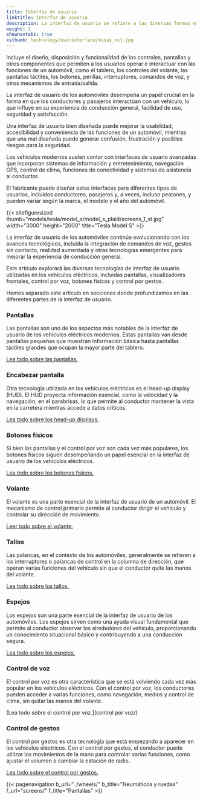 ```yaml
---
title: Interfaz de usuario
linktitle: Interfaz de usuario
description: La interfaz de usuario se refiere a las diversas formas en que los conductores y pasajeros interactúan con las funciones y controles de un vehículo.
weight: 2
shownavtabs: true
xsthumb: technology/userinterface/eqsui_xst.jpg
---
```

<!-- markdownlint-disable MD033 -->
 
Incluye el diseño, disposición y funcionalidad de los controles, pantallas y otros componentes que permiten a los usuarios operar e interactuar con las funciones de un automóvil, como el tablero, los controles del volante, las pantallas táctiles, los botones, perillas, interruptores, comandos de voz, y otros mecanismos de entrada/salida.

La interfaz de usuario de los automóviles desempeña un papel crucial en la forma en que los conductores y pasajeros interactúan con un vehículo, lo que influye en su experiencia de conducción general, facilidad de uso, seguridad y satisfacción.

Una interfaz de usuario bien diseñada puede mejorar la usabilidad, accesibilidad y conveniencia de las funciones de un automóvil, mientras que una mal diseñada puede generar confusión, frustración y posibles riesgos para la seguridad.

Los vehículos modernos suelen contar con interfaces de usuario avanzadas que incorporan sistemas de información y entretenimiento, navegación GPS, control de clima, funciones de conectividad y sistemas de asistencia al conductor.

El fabricante puede diseñar estas interfaces para diferentes tipos de usuarios, incluidos conductores, pasajeros y, a veces, incluso peatones, y pueden variar según la marca, el modelo y el año del automóvil.

{{< sitefiguresized thumb="models/tesla/model_s/model_s_plaid/screens_1_st.jpg" width="3000" height="2000" title="Tesla Model S" >}}

La interfaz de usuario de los automóviles continúa evolucionando con los avances tecnológicos, incluida la integración de comandos de voz, gestos sin contacto, realidad aumentada y otras tecnologías emergentes para mejorar la experiencia de conducción general.

Este artículo explorará las diversas tecnologías de interfaz de usuario utilizadas en los vehículos eléctricos, incluidas pantallas, visualizadores frontales, control por voz, botones físicos y control por gestos.

Hemos separado este artículo en secciones donde profundizamos en las diferentes partes de la interfaz de usuario.

### Pantallas

Las pantallas son uno de los aspectos más notables de la interfaz de usuario de los vehículos eléctricos modernos. Estas pantallas van desde pantallas pequeñas que muestran información básica hasta pantallas táctiles grandes que ocupan la mayor parte del tablero.

[Lea todo sobre las pantallas.](pantallas/)

### Encabezar pantalla

Otra tecnología utilizada en los vehículos eléctricos es el head-up display (HUD). El HUD proyecta información esencial, como la velocidad y la navegación, en el parabrisas, lo que permite al conductor mantener la vista en la carretera mientras accede a datos críticos.

[Lea todo sobre los head-up displays.](hud/)

### Botones físicos

Si bien las pantallas y el control por voz son cada vez más populares, los botones físicos siguen desempeñando un papel esencial en la interfaz de usuario de los vehículos eléctricos.

[Lea todo sobre los botones físicos.](botones/)

### Volante

El volante es una parte esencial de la interfaz de usuario de un automóvil. El mecanismo de control primario permite al conductor dirigir el vehículo y controlar su dirección de movimiento.

[Leer todo sobre el volante.](volante/)

### Tallos

Las palancas, en el contexto de los automóviles, generalmente se refieren a los interruptores o palancas de control en la columna de dirección, que operan varias funciones del vehículo sin que el conductor quite las manos del volante.

[Lea todo sobre los tallos.](tallos/)

### Espejos

Los espejos son una parte esencial de la interfaz de usuario de los automóviles. Los espejos sirven como una ayuda visual fundamental que permite al conductor observar los alrededores del vehículo, proporcionando un conocimiento situacional básico y contribuyendo a una conducción segura.

[Lea todo sobre los espejos.](espejos/)

### Control de voz

El control por voz es otra característica que se está volviendo cada vez más popular en los vehículos eléctricos. Con el control por voz, los conductores pueden acceder a varias funciones, como navegación, medios y control de clima, sin quitar las manos del volante.

[Lea todo sobre el control por voz.](control por voz/)

### Control de gestos

El control por gestos es otra tecnología que está empezando a aparecer en los vehículos eléctricos. Con el control por gestos, el conductor puede utilizar los movimientos de la mano para controlar varias funciones, como ajustar el volumen o cambiar la estación de radio.

[Lea todo sobre el control por gestos.](gesturecontrol/)

{{< pagenavigation b_url="../wheels/" b_title="Neumáticos y ruedas" f_url="screens/" f_title="Pantallas" >}}